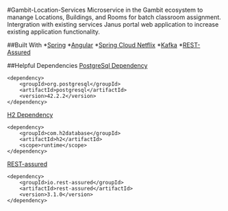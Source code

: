 #Gambit-Location-Services
Microservice in the Gambit ecosystem to manange Locations, Buildings, and Rooms for batch classroom assignment.
Intergration with existing services Janus portal web application to increase existing application functionality.

##Built With
*[Spring](https://spring.io/)
*[Angular](https://angular.io/)
*[Spring Cloud Netflix](https://cloud.spring.io/spring-cloud-netflix/)
*[Kafka](https://kafka.apache.org/)
*[REST-Assured](http://rest-assured.io/)


##Helpful Dependencies
[PostgreSql Dependency](https://www.postgresql.org/)
```
<dependency>
	<groupId>org.postgresql</groupId>
    <artifactId>postgresql</artifactId>
    <version>42.2.2</version>
</dependency>
```
[H2 Dependency](http://h2database.com/html/main.html)
```
<dependency>
	<groupId>com.h2database</groupId>
	<artifactId>h2</artifactId>
	<scope>runtime</scope>
</dependency>
```
[REST-assured](http://rest-assured.io/)
```
<dependency>
	<groupId>io.rest-assured</groupId>
	<artifactId>rest-assured</artifactId>
	<version>3.1.0</version>
</dependency>
```
